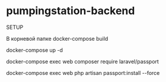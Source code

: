 # pumpingstation-backend

SETUP

В корневой папке 
docker-compose build

docker-compose up -d

docker-compose exec web composer require laravel/passport

docker-compose exec web php artisan passport:install --force

